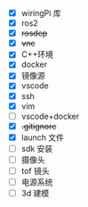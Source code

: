 - [x] wiringPi 库
- [x] ros2
- [x] ~~rosdep~~
- [x] ~~vnc~~
- [x] C++环境
- [x] docker
- [x] 镜像源
- [x] vscode
- [x] ssh
- [x] vim
- [ ] vscode+docker
- [x] ~~.gitignore~~
- [x] launch 文件
- [ ] sdk 安装
- [ ] 摄像头
- [ ] tof 镜头
- [ ] 电源系统
- [ ] 3d 建模
